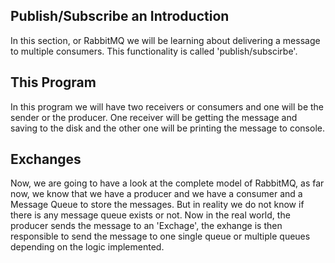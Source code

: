 ## Publish/Subscribe an Introduction
In this section, or RabbitMQ we will be learning about delivering a message to multiple consumers. This functionality is called 'publish/subscirbe'.

## This Program
In this program we will have two receivers or consumers and one will be the sender or the producer. One receiver will be getting the message and saving to the disk and the other one will be printing the message to console.

## Exchanges
Now, we are going to have a look at the complete model of RabbitMQ, as far now, we know that we have a producer and we have a consumer and a Message Queue to store the messages. But in reality we do not know if there is any message queue exists or not. Now in the real world, the producer sends the message to an 'Exchage', the exhange is then responsible to send the message to one single queue or multiple queues depending on the logic implemented.